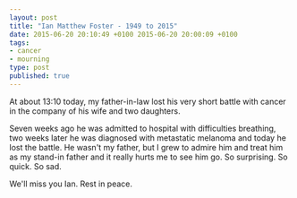 ```yaml
---
layout: post
title: "Ian Matthew Foster - 1949 to 2015"
date: 2015-06-20 20:10:49 +0100 2015-06-20 20:00:09 +0100
tags:
- cancer
- mourning
type: post
published: true
---
```

At about 13:10 today, my father-in-law lost his very short battle with cancer in the company of his wife and two daughters.

Seven weeks ago he was admitted to hospital with difficulties breathing, two weeks later he was diagnosed with metastatic melanoma and today he lost the battle. He wasn't my father, but I grew to admire him and treat him as my stand-in father and it really hurts me to see him go. So surprising. So quick. So sad.

We'll miss you Ian. Rest in peace.
